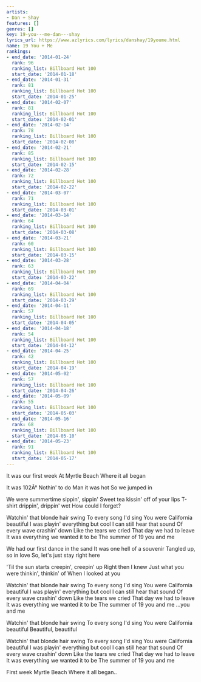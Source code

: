 ```yaml
---
artists:
- Dan + Shay
features: []
genres: []
key: 19-you---me-dan---shay
lyrics_url: https://www.azlyrics.com/lyrics/danshay/19youme.html
name: 19 You + Me
rankings:
- end_date: '2014-01-24'
  rank: 96
  ranking_list: Billboard Hot 100
  start_date: '2014-01-18'
- end_date: '2014-01-31'
  rank: 81
  ranking_list: Billboard Hot 100
  start_date: '2014-01-25'
- end_date: '2014-02-07'
  rank: 81
  ranking_list: Billboard Hot 100
  start_date: '2014-02-01'
- end_date: '2014-02-14'
  rank: 78
  ranking_list: Billboard Hot 100
  start_date: '2014-02-08'
- end_date: '2014-02-21'
  rank: 85
  ranking_list: Billboard Hot 100
  start_date: '2014-02-15'
- end_date: '2014-02-28'
  rank: 72
  ranking_list: Billboard Hot 100
  start_date: '2014-02-22'
- end_date: '2014-03-07'
  rank: 71
  ranking_list: Billboard Hot 100
  start_date: '2014-03-01'
- end_date: '2014-03-14'
  rank: 64
  ranking_list: Billboard Hot 100
  start_date: '2014-03-08'
- end_date: '2014-03-21'
  rank: 60
  ranking_list: Billboard Hot 100
  start_date: '2014-03-15'
- end_date: '2014-03-28'
  rank: 63
  ranking_list: Billboard Hot 100
  start_date: '2014-03-22'
- end_date: '2014-04-04'
  rank: 69
  ranking_list: Billboard Hot 100
  start_date: '2014-03-29'
- end_date: '2014-04-11'
  rank: 57
  ranking_list: Billboard Hot 100
  start_date: '2014-04-05'
- end_date: '2014-04-18'
  rank: 54
  ranking_list: Billboard Hot 100
  start_date: '2014-04-12'
- end_date: '2014-04-25'
  rank: 42
  ranking_list: Billboard Hot 100
  start_date: '2014-04-19'
- end_date: '2014-05-02'
  rank: 57
  ranking_list: Billboard Hot 100
  start_date: '2014-04-26'
- end_date: '2014-05-09'
  rank: 55
  ranking_list: Billboard Hot 100
  start_date: '2014-05-03'
- end_date: '2014-05-16'
  rank: 68
  ranking_list: Billboard Hot 100
  start_date: '2014-05-10'
- end_date: '2014-05-23'
  rank: 91
  ranking_list: Billboard Hot 100
  start_date: '2014-05-17'
---
```


It was our first week
At Myrtle Beach
Where it all began

It was 102Â°
Nothin' to do
Man it was hot
So we jumped in

We were summertime sippin', sippin'
Sweet tea kissin' off of your lips
T-shirt drippin', drippin' wet
How could I forget?

Watchin' that blonde hair swing
To every song I'd sing
You were California beautiful
I was playin' everything but cool
I can still hear that sound
Of every wave crashin' down
Like the tears we cried
That day we had to leave
It was everything we wanted it to be
The summer of
19 you and me

We had our first dance in the sand
It was one hell of a souvenir
Tangled up, so in love
So, let's just stay right here

'Til the sun starts creepin', creepin' up
Right then I knew
Just what you were thinkin', thinkin' of
When I looked at you

Watchin' that blonde hair swing
To every song I'd sing
You were California beautiful
I was playin' everything but cool
I can still hear that sound
Of every wave crashin' down
Like the tears we cried
That day we had to leave
It was everything we wanted it to be
The summer of
19 you and me
...you and me

Watchin' that blonde hair swing
To every song I'd sing
You were California beautiful
Beautiful, beautiful

Watchin' that blonde hair swing
To every song I'd sing
You were California beautiful
I was playin' everything but cool
I can still hear that sound
Of every wave crashin' down
Like the tears we cried
That day we had to leave
It was everything we wanted it to be
The summer of
19 you and me

First week
Myrtle Beach
Where it all began..



